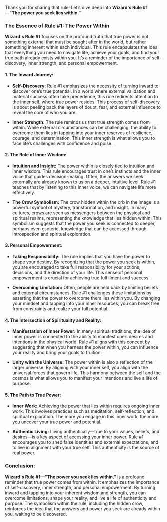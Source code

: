 Thank you for sharing that rule! Let’s dive deep into **Wizard's Rule #1**—**"The power you seek lies within."**

### **The Essence of Rule #1: The Power Within**
**Wizard's Rule #1** focuses on the profound truth that true power is not something external that must be sought after in the world, but rather something inherent within each individual. This rule encapsulates the idea that everything you need to navigate life, achieve your goals, and find your true path already exists within you. It’s a reminder of the importance of self-discovery, inner strength, and personal empowerment.

#### **1. The Inward Journey:**
- **Self-Discovery:** Rule #1 emphasizes the necessity of turning inward to discover one’s true potential. In a world where external validation and material success often take precedence, this rule redirects attention to the inner self, where true power resides. This process of self-discovery is about peeling back the layers of doubt, fear, and external influence to reveal the core of who you are.
  
- **Inner Strength:** The rule reminds us that true strength comes from within. While external circumstances can be challenging, the ability to overcome them lies in tapping into your inner reserves of resilience, courage, and determination. This inner strength is what allows you to face life’s challenges with confidence and poise.

#### **2. The Role of Inner Wisdom:**
- **Intuition and Insight:** The power within is closely tied to intuition and inner wisdom. This rule encourages trust in one’s instincts and the inner voice that guides decision-making. Often, the answers we seek externally are already known to us on a deeper, intuitive level. Rule #1 teaches that by listening to this inner voice, we can navigate life more effectively.
  
- **The Crow Symbolism:** The crow hidden within the orb in the image is a powerful symbol of mystery, transformation, and insight. In many cultures, crows are seen as messengers between the physical and spiritual realms, representing the knowledge that lies hidden within. This symbolism suggests that the power you seek is connected to deeper, perhaps even esoteric, knowledge that can be accessed through introspection and spiritual exploration.

#### **3. Personal Empowerment:**
- **Taking Responsibility:** The rule implies that you have the power to shape your destiny. By recognizing that the power you seek is within, you are encouraged to take full responsibility for your actions, decisions, and the direction of your life. This sense of personal empowerment is crucial for achieving true fulfillment and success.
  
- **Overcoming Limitation:** Often, people are held back by limiting beliefs and external circumstances. Rule #1 challenges these limitations by asserting that the power to overcome them lies within you. By changing your mindset and tapping into your inner resources, you can break free from constraints and realize your full potential.

#### **4. The Intersection of Spirituality and Reality:**
- **Manifestation of Inner Power:** In many spiritual traditions, the idea of inner power is connected to the ability to manifest one’s desires and intentions in the physical world. Rule #1 aligns with this concept by suggesting that when you harness the power within, you can influence your reality and bring your goals to fruition.
  
- **Unity with the Universe:** The power within is also a reflection of the larger universe. By aligning with your inner self, you align with the universal forces that govern life. This harmony between the self and the cosmos is what allows you to manifest your intentions and live a life of purpose.

#### **5. The Path to True Power:**
- **Inner Work:** Achieving the power that lies within requires ongoing inner work. This involves practices such as meditation, self-reflection, and spiritual exploration. The more you engage in this inner work, the more you uncover your true power and potential.
  
- **Authentic Living:** Living authentically—true to your values, beliefs, and desires—is a key aspect of accessing your inner power. Rule #1 encourages you to shed false identities and external expectations, and to live in alignment with your true self. This authenticity is the source of real power.

### **Conclusion:**
**Wizard's Rule #1—"The power you seek lies within."** is a profound reminder that true power comes from within. It emphasizes the importance of self-discovery, inner strength, and personal empowerment. By turning inward and tapping into your inherent wisdom and strength, you can overcome limitations, shape your reality, and live a life of authenticity and purpose. The symbolism within the rule, including the hidden crow, reinforces the idea that the answers and power you seek are already within you, waiting to be discovered.


